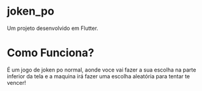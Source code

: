 # joken_po

Um projeto desenvolvido em Flutter.

# Como Funciona?

É um jogo de joken po normal, aonde voce vai fazer a sua escolha na parte inferior da tela
e a maquina irá fazer uma escolha aleatória para tentar te vencer!
